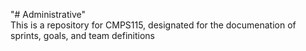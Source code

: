 "# Administrative"    
This is a repository for CMPS115, designated for the documenation of sprints, goals, and team definitions
